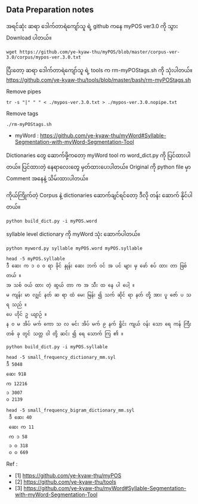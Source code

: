 ## Data Preparation notes

အရင်ဆုံး ဆရာ ​ဒေါက်တာရဲ​ကျော်သူ ရဲ့ github က​နေ myPOS ver3.0 ကို သွား ​Download ပါတယ်။

```{r, engine='bash', count_lines}
wget https://github.com/ye-kyaw-thu/myPOS/blob/master/corpus-ver-3.0/corpus/mypos-ver.3.0.txt
```

ပြီး​တော့ ဆရာ ​ဒေါက်တာရဲ​ကျော်သူ ရဲ့ tools က rm-myPOStags.sh ကို သုံးပါတယ်။ 
https://github.com/ye-kyaw-thu/tools/blob/master/bash/rm-myPOStags.sh

Remove pipes
```{r, engine='bash', count_lines}
tr -s "|" " " < ./mypos-ver.3.0.txt > ./mypos-ver.3.0.nopipe.txt
```
Remove tags
```{r, engine='bash', count_lines}
./rm-myPOStags.sh
```

- myWord : https://github.com/ye-kyaw-thu/myWord#Syllable-Segmentation-with-myWord-Segmentation-Tool

Dictionaries ​တွေ ​ဆောက်ဖို့က​တော့ myWord tool က word_dict.py ကို ပြင်ထားပါတယ်။ ပြင်ထားတဲ့ ​နေရာ​လေး​တွေ မှတ်ထား​ပေးပါတယ်။
Original ကို python file မှာ Comment အ​နေနဲ့ သိမ်းထားပါတယ်။

ကိုယ်ကြိုက်တဲ့ Corpus နဲ့ dictionaries ​ဆောက်ချင်ရင်​တော့ ဒီလို တန်း ​ဆောက် နိုင်ပါတယ်။ 
```{r, engine='bash', count_lines}
python build_dict.py -i myPOS.word
```
syllable level dictionary ကို myWord သုံး ဆောက်ပါတယ်။
```{r, engine='bash', count_lines}
python myword.py syllable myPOS.word myPOS.syllable
```

```{r, engine='bash', count_lines}
head -5 myPOS.syllable 
ဒီ ဆေး က ၁ ၀ ၀ ရာ ခိုင် နှုန်း ဆေး ဘက် ဝင် အ ပင် များ မှ ဖော် စပ် ထား တာ ဖြစ် တယ် ။
အ သစ် ဝယ် ထား တဲ့ ဆွယ် တာ က အ သီး ထ နေ ပါ ပေါ့ ။
မ ကျန်း မာ လျှင် နတ် ဆ ရာ ထံ မေး မြန်း ၍ သက် ဆိုင် ရာ နတ် တို့ အား ပူ ဇော် ပ သ ရ သည် ။
ပေ ဟိုင် ဥ ယျာဉ် ။
န ဝ မ အိပ် မက် ကော သ လ မင်း အိပ် မက် ၉ နက် ရှိုင်း ကျယ် ဝန်း သော ရေ ကန် ကြီး တစ် ခု တွင် သတ္တ ဝါ တို့ ဆင်း ၍ ရေ သောက် ကြ ၏ ။
```

```{r, engine='bash', count_lines}
python build_dict.py -i myPOS.syllable
```

```{r, engine='bash', count_lines}
head -5 small_frequency_dictionary_mm.syl 
ဒီ 5048
ဆေး 918
က 12216
၁ 3007
၀ 2139

head -5 small_frequency_bigram_dictionary_mm.syl 
 ဒီ ဆေး 40
 ဆေး က 11
 က ၁ 58
 ၁ ၀ 318
 ၀ ၀ 669
```


Ref :
- [1] https://github.com/ye-kyaw-thu/myPOS
- [2] https://github.com/ye-kyaw-thu/tools
- [3] https://github.com/ye-kyaw-thu/myWord#Syllable-Segmentation-with-myWord-Segmentation-Tool
